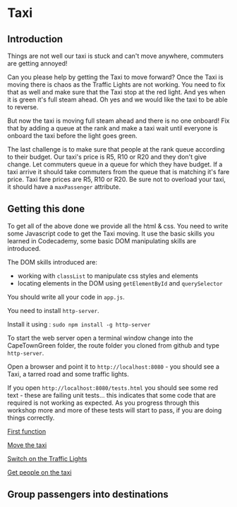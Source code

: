 # Taxi

## Introduction

Things are not well our taxi is stuck and can't move anywhere, commuters are getting annoyed!

Can you please help by getting the Taxi to move forward? Once the Taxi is moving there is chaos as the Traffic Lights are not working. You need to fix that as well and make sure that the Taxi stop at the red light. And yes when it is green it's full steam ahead. Oh yes and we would like the taxi to be able to reverse.

But now the taxi is moving full steam ahead and there is no one onboard! Fix that by adding a queue at the rank and make a taxi wait until everyone is onboard the taxi before the light goes green.

The last challenge is to make sure that people at the rank queue according to their budget. Our taxi's price is R5, R10 or R20 and they don't give change. Let commuters queue in a queue for which they have budget. If a taxi arrive it should take commuters from the queue that is matching it's fare price. Taxi fare prices are R5, R10 or R20. Be sure not to overload your taxi, it should have a `maxPassenger` attribute.

## Getting this done

To get all of the above done we provide all the html & css. You need to write some Javascript code to get the Taxi moving. It use the basic skills you learned in Codecademy, some basic DOM manipulating skills are introduced.

The DOM skills introduced are:
* working with `classList` to manipulate css styles and elements
* locating elements in the DOM using `getElementById` and `querySelector`

You should write all your code in `app.js`.

You need to install `http-server`.

Install it using : `sudo npm install -g http-server`

To start the web server open a terminal window change into the CapeTownGreen folder, the route folder you cloned from github and type `http-server`.

Open a browser and point it to `http://localhost:8080` - you should see a Taxi, a tarred road and some traffic lights.

If you open `http://localhost:8080/tests.html` you should see some red text - these are failing unit tests... this indicates that some code that are required is not working as expected. As you progress through this workshop more and more of these tests will start to pass, if you are doing things correctly.



[First function](instructions/first_functions.md)

[Move the taxi](instructions/move_the_taxi.md)

[Switch on the Traffic Lights](instructions/traffic_lights_on.md)

[Get people on the taxi](instructions/passengers.md)

## Group passengers into destinations
